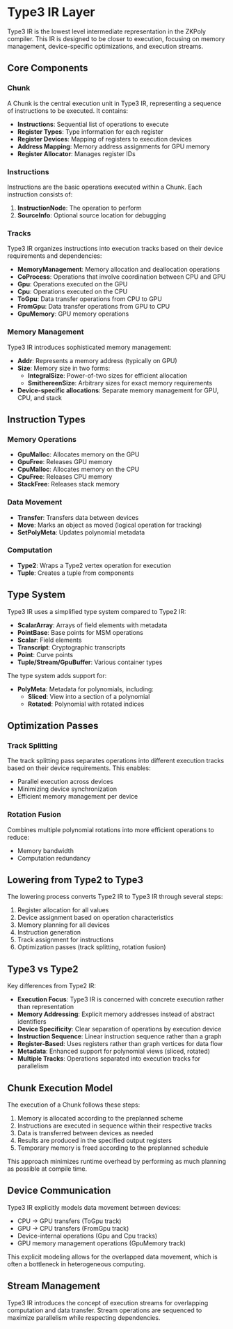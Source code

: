 # Type3 IR Layer

Type3 IR is the lowest level intermediate representation in the ZKPoly compiler. This IR is designed to be closer to execution, focusing on memory management, device-specific optimizations, and execution streams.

## Core Components

### Chunk

A Chunk is the central execution unit in Type3 IR, representing a sequence of instructions to be executed. It contains:

- **Instructions**: Sequential list of operations to execute
- **Register Types**: Type information for each register
- **Register Devices**: Mapping of registers to execution devices
- **Address Mapping**: Memory address assignments for GPU memory
- **Register Allocator**: Manages register IDs

### Instructions

Instructions are the basic operations executed within a Chunk. Each instruction consists of:

1. **InstructionNode**: The operation to perform
2. **SourceInfo**: Optional source location for debugging

### Tracks

Type3 IR organizes instructions into execution tracks based on their device requirements and dependencies:

- **MemoryManagement**: Memory allocation and deallocation operations
- **CoProcess**: Operations that involve coordination between CPU and GPU
- **Gpu**: Operations executed on the GPU
- **Cpu**: Operations executed on the CPU
- **ToGpu**: Data transfer operations from CPU to GPU
- **FromGpu**: Data transfer operations from GPU to CPU
- **GpuMemory**: GPU memory operations

### Memory Management

Type3 IR introduces sophisticated memory management:

- **Addr**: Represents a memory address (typically on GPU)
- **Size**: Memory size in two forms:
  - **IntegralSize**: Power-of-two sizes for efficient allocation
  - **SmithereenSize**: Arbitrary sizes for exact memory requirements
- **Device-specific allocations**: Separate memory management for GPU, CPU, and stack

## Instruction Types

### Memory Operations
- **GpuMalloc**: Allocates memory on the GPU
- **GpuFree**: Releases GPU memory
- **CpuMalloc**: Allocates memory on the CPU
- **CpuFree**: Releases CPU memory
- **StackFree**: Releases stack memory

### Data Movement
- **Transfer**: Transfers data between devices
- **Move**: Marks an object as moved (logical operation for tracking)
- **SetPolyMeta**: Updates polynomial metadata

### Computation
- **Type2**: Wraps a Type2 vertex operation for execution
- **Tuple**: Creates a tuple from components

## Type System

Type3 IR uses a simplified type system compared to Type2 IR:

- **ScalarArray**: Arrays of field elements with metadata
- **PointBase**: Base points for MSM operations
- **Scalar**: Field elements
- **Transcript**: Cryptographic transcripts
- **Point**: Curve points
- **Tuple/Stream/GpuBuffer**: Various container types

The type system adds support for:

- **PolyMeta**: Metadata for polynomials, including:
  - **Sliced**: View into a section of a polynomial
  - **Rotated**: Polynomial with rotated indices

## Optimization Passes

### Track Splitting

The track splitting pass separates operations into different execution tracks based on their device requirements. This enables:

- Parallel execution across devices
- Minimizing device synchronization
- Efficient memory management per device

### Rotation Fusion

Combines multiple polynomial rotations into more efficient operations to reduce:
- Memory bandwidth
- Computation redundancy

## Lowering from Type2 to Type3

The lowering process converts Type2 IR to Type3 IR through several steps:

1. Register allocation for all values
2. Device assignment based on operation characteristics
3. Memory planning for all devices
4. Instruction generation
5. Track assignment for instructions
6. Optimization passes (track splitting, rotation fusion)

## Type3 vs Type2

Key differences from Type2 IR:

- **Execution Focus**: Type3 IR is concerned with concrete execution rather than representation
- **Memory Addressing**: Explicit memory addresses instead of abstract identifiers
- **Device Specificity**: Clear separation of operations by execution device
- **Instruction Sequence**: Linear instruction sequence rather than a graph
- **Register-Based**: Uses registers rather than graph vertices for data flow
- **Metadata**: Enhanced support for polynomial views (sliced, rotated)
- **Multiple Tracks**: Operations separated into execution tracks for parallelism

## Chunk Execution Model

The execution of a Chunk follows these steps:

1. Memory is allocated according to the preplanned scheme
2. Instructions are executed in sequence within their respective tracks
3. Data is transferred between devices as needed
4. Results are produced in the specified output registers
5. Temporary memory is freed according to the preplanned schedule

This approach minimizes runtime overhead by performing as much planning as possible at compile time.

## Device Communication

Type3 IR explicitly models data movement between devices:

- CPU → GPU transfers (ToGpu track)
- GPU → CPU transfers (FromGpu track)
- Device-internal operations (Gpu and Cpu tracks)
- GPU memory management operations (GpuMemory track)

This explicit modeling allows for the overlapped data movement, which is often a bottleneck in heterogeneous computing.

## Stream Management

Type3 IR introduces the concept of execution streams for overlapping computation and data transfer. Stream operations are sequenced to maximize parallelism while respecting dependencies.